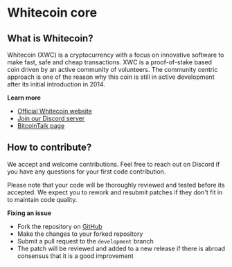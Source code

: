 # Whitecoin core

## What is Whitecoin?
Whitecoin (XWC) is a cryptocurrency with a focus on innovative software to make fast, safe and cheap transactions. XWC is a proof-of-stake based coin driven by an active community of volunteers. The community centric approach is one of the reason why this coin is still in active development after its initial introduction in 2014.

**Learn more**
* [Official Whitecoin website](https://www.xwccore.com/)
* [Join our Discord server](https://discord.gg/fsWkUMD)
* [BitcoinTalk page](https://bitcointalk.org/index.php?topic=804288.0)

## How to contribute?
We accept and welcome contributions. Feel free to reach out on Discord if you have any questions for your first code contribution.

Please note that your code will be thoroughly reviewed and tested before its accepted. We expect you to rework and resubmit patches if they don't fit in to maintain code quality.

**Fixing an issue**
* Fork the repository on [GitHub](https://github.com/Whitecoin-org/whitecoin)
* Make the changes to your forked repository
* Submit a pull request to the `development` branch
* The patch will be reviewed and added to a new release if there is abroad consensus that it is a good improvement
